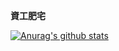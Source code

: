 **資工肥宅**

[![Anurag's github stats](https://github-readme-stats.vercel.app/api?username=Eric07110904&show_icons=true&theme=dracula)](https://github.com/anuraghazra/github-readme-stats)